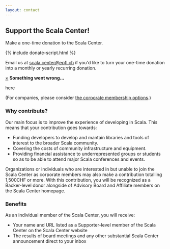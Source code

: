 ```yaml
---
layout: contact
---
```


## Support the Scala Center!

Make a one-time donation to the Scala Center.

{% include donate-script.html %}

<p> Email us at <a
href="mailto:scala.center@epfl.ch">scala.center@epfl.ch</a> if you'd like to turn your
one-time donation into a monthly or yearly recurring donation. </p>

<div id="charge-error" class="alert alert-danger" style="margin-top: 14px;">
  <a href="#" class="close" data-dismiss="alert" aria-label="close">&times;</a>
  <strong>Something went wrong...</strong>
  <p id="what-happened">here</p>
</div>

(For companies, please consider [the corporate membership options](./corporate-membership.html).)

### Why contribute?

Our main focus is to improve the experience of developing in Scala. This means
that your contribution goes towards:

- Funding developers to develop and mantain libraries and tools of interest to the broader Scala community.
- Covering the costs of community infrastructure and equipment.
- Providing financial assistance to underrepresented groups or students so as to be able to attend major Scala conferences and events.

Organizations or individuals who are interested in but unable to join the Scala
Center as corporate members may also make a contribution totalling 1,500CHF or
more. With this contribution, you will be recognized as a Backer-level donor
alongside of Advisory Board and Affiliate members on the Scala Center homepage.


### Benefits

As an individual member of the Scala Center, you will receive:

- Your name and URL listed as a Supporter-level member of the Scala Center on the Scala Center website
- The results of board meetings and any other substantial Scala Center announcement direct to your inbox
